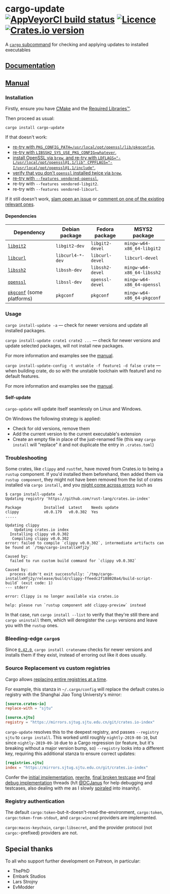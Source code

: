 # cargo-update [![AppVeyorCI build status](https://ci.appveyor.com/api/projects/status/cspjknvfow5gfro0/branch/master?svg=true)](https://ci.appveyor.com/project/nabijaczleweli/cargo-update/branch/master) [![Licence](https://img.shields.io/badge/license-MIT-blue.svg?style=flat)](LICENSE) [![Crates.io version](https://img.shields.io/crates/v/cargo-update)](https://crates.io/crates/cargo-update)
A [`cargo` subcommand](https://github.com/rust-lang/cargo/wiki/Third-party-cargo-subcommands) for checking and applying updates to installed executables

## [Documentation](https://docs.rs/cargo-update)
## [Manual](https://rawcdn.githack.com/nabijaczleweli/cargo-update/man/cargo-install-update.1.html)

### Installation

Firstly, ensure you have [CMake](https://cmake.org) and the [Required Libraries™](#dependencies).

Then proceed as usual:

```shell
cargo install cargo-update
```

If that doesn't work:
 * [re-try with `PKG_CONFIG_PATH=/usr/local/opt/openssl/lib/pkgconfig`](https://github.com/rust-lang/git2-rs/issues/257),
 * [re-try with `LIBSSH2_SYS_USE_PKG_CONFIG=whatever`](https://github.com/nabijaczleweli/cargo-update/issues/129#issuecomment-599269219),
 * [install OpenSSL via `brew`, and re-try with `LDFLAGS="-L/usr/local/opt/openssl@1.1/lib" CPPFLAGS="-I/usr/local/opt/openssl@1.1/include"`](https://github.com/nabijaczleweli/cargo-update/issues/123),
 * [verify that you don't `openssl` installed twice via `brew`](https://github.com/nabijaczleweli/cargo-update/issues/121#issuecomment-570673813),
 * [re-try with `--features vendored-openssl`](https://docs.rs/openssl/0.10.30/openssl/#building),
 * re-try with `--features vendored-libgit2`.
 * re-try with `--features vendored-libcurl`.

If it still doesn't work, [slam open an issue](https://github.com/nabijaczleweli/cargo-update/issues) or [comment on one of the existing relevant ones](https://github.com/nabijaczleweli/cargo-update/issues?q=is%3Aissue+is%3Aopen+label%3Aexternal).

#### Dependencies

| Dependency                                       | Debian package   | Fedora package   | MSYS2 package                 |
|--------------------------------------------------|------------------|------------------|-------------------------------|
| [`libgit2`](https://libgit2.github.com)          | `libgit2-dev`    | `libgit2-devel`  | `mingw-w64-x86_64-libgit2`    |
| [`libcurl`](https://curl.se/libcurl/)            | `libcurl4-*-dev` | `libcurl-devel ` | `libcurl-devel`               |
| [`libssh2`](https://libssh2.org)                 | `libssh-dev`     | `libssh2-devel`  | `mingw-w64-x86_64-libssh2`    |
| [`openssl`](https://openssl.org)                 | `libssl-dev`     | `openssl-devel`  | `mingw-w64-x86_64-openssl`    |
| [`pkgconf`](http://pkgconf.org) (some platforms) | `pkgconf`        | `pkgconf`        | `mingw-w64-x86_64-pkgconf`    |

### Usage

`cargo install-update -a` — check for newer versions and update all installed packages.

`cargo install-update crate1 crate2 ...` — check for newer versions and update selected packages, will not install new packages.

For more information and examples see the [manual](https://rawcdn.githack.com/nabijaczleweli/cargo-update/man/cargo-install-update.1.html).

`cargo install-update-config -t unstable -f feature1 -d false crate` — when building crate, do so with the unstable toolchain with feature1 and no default features.

For more information and examples see the [manual](https://rawcdn.githack.com/nabijaczleweli/cargo-update/man/cargo-install-update-config.1.html).

#### Self-update

`cargo-update` will update itself seamlessly on Linux and Windows.

On Windows the following strategy is applied:
  * Check for old versions, remove them
  * Add the current version to the current executable's extension
  * Create an empty file in place of the just-renamed file (this way `cargo install` will "replace" it and not duplicate the entry in `.crates.toml`)

### Troubleshooting

Some crates, like `clippy` and `rustfmt`, have moved from Crates.io to being a `rustup` component.
If you'd installed them beforehand, then added them via `rustup component`, they might not have been removed from the list of crates installed via `cargo install`,
  and you [might come across errors](https://github.com/nabijaczleweli/cargo-update/issues/118) such as
```
$ cargo install-update -a
Updating registry 'https://github.com/rust-lang/crates.io-index'

Package          Installed  Latest    Needs update
clippy           v0.0.179   v0.0.302  Yes
.....

Updating clippy
    Updating crates.io index
  Installing clippy v0.0.302
   Compiling clippy v0.0.302
error: failed to compile `clippy v0.0.302`, intermediate artifacts can be found at `/tmp/cargo-installxHfj2y`

Caused by:
  failed to run custom build command for `clippy v0.0.302`

Caused by:
  process didn't exit successfully: `/tmp/cargo-installxHfj2y/release/build/clippy-ffeedc2f188020a4/build-script-build` (exit code: 1)
--- stderr

error: Clippy is no longer available via crates.io

help: please run `rustup component add clippy-preview` instead
```

In that case, run `cargo install --list` to verify that they're still there and `cargo uninstall` them,
  which will deregister the `cargo` versions and leave you with the `rustup` ones.

### Bleeding-edge `cargo`s

Since [`0.42.0`](https://github.com/rust-lang/cargo/commit/fb4415090f600bae51b0747bef2e7049070cd6ee),
  `cargo install cratename` checks for newer versions and installs them if they exist, instead of erroring out like it does usually.

### Source Replacement vs custom registries

Cargo allows [replacing entire registries at a time](https://doc.rust-lang.org/cargo/reference/source-replacement.html).

For example, this stanza in `~/.cargo/config` will replace the default crates.io registry with the Shanghai Jiao Tong Universty's mirror:
```toml
[source.crates-io]
replace-with = "sjtu"

[source.sjtu]
registry = "https://mirrors.sjtug.sjtu.edu.cn/git/crates.io-index"
```

`cargo-update` resolves this to the deepest registry, and passes `--registry sjtu` to `cargo install`.
This worked until roughly `nightly-2019-08-10`, but since `nightly-2019-09-10` due to a Cargo regression (or feature, but it's breaking without a major version bump, so)
`--registry` looks into a different key, requiring this additional stanza to ensure correct updates:
```toml
[registries.sjtu]
index = "https://mirrors.sjtug.sjtu.edu.cn/git/crates.io-index"
```

Confer the [initial implementation](https://github.com/nabijaczleweli/cargo-update/issues/107), [rewrite](https://github.com/nabijaczleweli/cargo-update/issues/128),
[final broken testcase](https://github.com/nabijaczleweli/cargo-update/issues/137) and
[final debug implementation](https://github.com/nabijaczleweli/cargo-update/pull/138) threads
(h/t [@DCJanus](https://github.com/DCjanus) for help debugging and testcases, also
 dealing with me as I slowly [spiraled](https://lfs.nabijaczleweli.xyz/0017-twitter-export#1288559898763157511) into insanity).

### Registry authentication

The default `cargo:token`-but-it-doesn't-read-the-environment, `cargo:token`, `cargo:token-from-stdout`, and `cargo:wincred` providers are implemented.

`cargo:macos-keychain`, `cargo:libsecret`, and the provider protocol (not `cargo:`-prefixed) providers are not.

## Special thanks

To all who support further development on Patreon, in particular:

  * ThePhD
  * Embark Studios
  * Lars Strojny
  * EvModder
